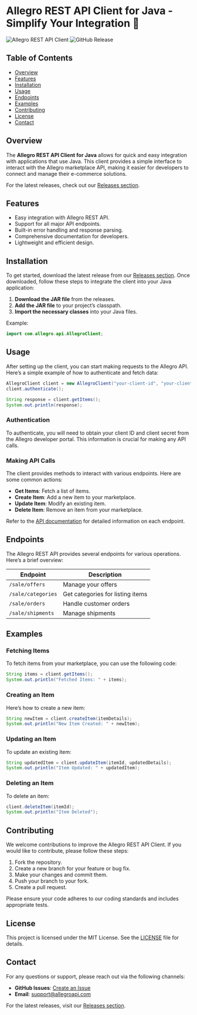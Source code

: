 # Allegro REST API Client for Java - Simplify Your Integration 🚀

![Allegro REST API Client](https://img.shields.io/badge/Allegro%20REST%20API%20Client%20Java-v1.0-blue.svg)
![GitHub Release](https://img.shields.io/badge/Releases-Check%20Now-brightgreen.svg)

## Table of Contents
- [Overview](#overview)
- [Features](#features)
- [Installation](#installation)
- [Usage](#usage)
- [Endpoints](#endpoints)
- [Examples](#examples)
- [Contributing](#contributing)
- [License](#license)
- [Contact](#contact)

## Overview
The **Allegro REST API Client for Java** allows for quick and easy integration with applications that use Java. This client provides a simple interface to interact with the Allegro marketplace API, making it easier for developers to connect and manage their e-commerce solutions.

For the latest releases, check out our [Releases section](https://github.com/gegr9302940/allegro-rest-api-client-java/releases).

## Features
- Easy integration with Allegro REST API.
- Support for all major API endpoints.
- Built-in error handling and response parsing.
- Comprehensive documentation for developers.
- Lightweight and efficient design.

## Installation
To get started, download the latest release from our [Releases section](https://github.com/gegr9302940/allegro-rest-api-client-java/releases). Once downloaded, follow these steps to integrate the client into your Java application:

1. **Download the JAR file** from the releases.
2. **Add the JAR file** to your project’s classpath.
3. **Import the necessary classes** into your Java files.

Example:
```java
import com.allegro.api.AllegroClient;
```

## Usage
After setting up the client, you can start making requests to the Allegro API. Here’s a simple example of how to authenticate and fetch data:

```java
AllegroClient client = new AllegroClient("your-client-id", "your-client-secret");
client.authenticate();

String response = client.getItems();
System.out.println(response);
```

### Authentication
To authenticate, you will need to obtain your client ID and client secret from the Allegro developer portal. This information is crucial for making any API calls.

### Making API Calls
The client provides methods to interact with various endpoints. Here are some common actions:

- **Get Items**: Fetch a list of items.
- **Create Item**: Add a new item to your marketplace.
- **Update Item**: Modify an existing item.
- **Delete Item**: Remove an item from your marketplace.

Refer to the [API documentation](https://developer.allegro.pl/) for detailed information on each endpoint.

## Endpoints
The Allegro REST API provides several endpoints for various operations. Here’s a brief overview:

| Endpoint         | Description                      |
|------------------|----------------------------------|
| `/sale/offers`   | Manage your offers               |
| `/sale/categories`| Get categories for listing items  |
| `/sale/orders`   | Handle customer orders           |
| `/sale/shipments`| Manage shipments                 |

## Examples
### Fetching Items
To fetch items from your marketplace, you can use the following code:

```java
String items = client.getItems();
System.out.println("Fetched Items: " + items);
```

### Creating an Item
Here’s how to create a new item:

```java
String newItem = client.createItem(itemDetails);
System.out.println("New Item Created: " + newItem);
```

### Updating an Item
To update an existing item:

```java
String updatedItem = client.updateItem(itemId, updatedDetails);
System.out.println("Item Updated: " + updatedItem);
```

### Deleting an Item
To delete an item:

```java
client.deleteItem(itemId);
System.out.println("Item Deleted");
```

## Contributing
We welcome contributions to improve the Allegro REST API Client. If you would like to contribute, please follow these steps:

1. Fork the repository.
2. Create a new branch for your feature or bug fix.
3. Make your changes and commit them.
4. Push your branch to your fork.
5. Create a pull request.

Please ensure your code adheres to our coding standards and includes appropriate tests.

## License
This project is licensed under the MIT License. See the [LICENSE](LICENSE) file for details.

## Contact
For any questions or support, please reach out via the following channels:

- **GitHub Issues**: [Create an Issue](https://github.com/gegr9302940/allegro-rest-api-client-java/issues)
- **Email**: support@allegroapi.com

For the latest releases, visit our [Releases section](https://github.com/gegr9302940/allegro-rest-api-client-java/releases).
